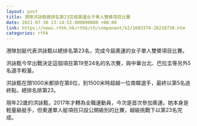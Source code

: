 ```yaml
---
layout: post
title: 港隊洪詠甄總排名第23完成奧運女子單人雙槳項目比賽
date: 2021-07-30 13:14:52.000000000 +08:00
link: https://news.rthk.hk/rthk/ch/component/k2/1603374-20210730.htm
categories: rthk
---
```


港隊划艇代表洪詠甄以總排名第23名，完成今屆奧運的女子單人雙槳項目比賽。

洪詠甄今早出戰決定這個項目第19至24名的名次賽，與中華台北、巴拉圭等另外5名選手較量。

洪詠甄在頭1000米都排在第6位，到1500米時超越一位南韓選手，最終以第5名過終點，總排名排第23。

現年22歲的洪詠甄，2017年才轉為全職運動員，今次是首次參加奧運。她本身是輕量級艇手，但奧運單人艇項目只設公開級別的比賽，越級挑戰下以第23名完成。
